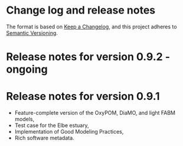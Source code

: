 <!--
SPDX-FileCopyrightText: 2025 Helmholtz-Zentrum hereon GmbH
SPDX-License-Identifier: CC0-1.0
SPDX-FileContributor: Carsten Lemmen <carsten.lemmen@hereon.de>
-->

# Change log and release notes

The format is based on [Keep a Changelog](https://keepachangelog.com/en/1.1.0/),
and this project adheres to [Semantic Versioning](https://semver.org/spec/v2.0.0.html).

# Release notes for version 0.9.2 - ongoing

# Release notes for version 0.9.1

-   Feature-complete version of the OxyPOM, DiaMO, and light FABM models,
-   Test case for the Elbe estuary,
-   Implementation of Good Modeling Practices,
-   Rich software metadata.
